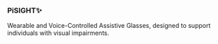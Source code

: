 ### **PiSIGHT**✨
Wearable and Voice-Controlled Assistive Glasses, designed to support individuals with visual impairments.
